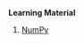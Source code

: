 **Learning Material**

1. [NumPy](https://sebastianraschka.com/blog/2020/numpy-intro.html#resources)
